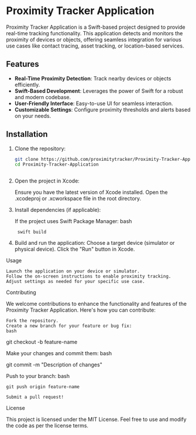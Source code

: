 # Proximity Tracker Application

Proximity Tracker Application is a Swift-based project designed to provide real-time tracking functionality. This application detects and monitors the proximity of devices or objects, offering seamless integration for various use cases like contact tracing, asset tracking, or location-based services.

## Features

- **Real-Time Proximity Detection**: Track nearby devices or objects efficiently.
- **Swift-Based Development**: Leverages the power of Swift for a robust and modern codebase.
- **User-Friendly Interface**: Easy-to-use UI for seamless interaction.
- **Customizable Settings**: Configure proximity thresholds and alerts based on your needs.

## Installation

1. Clone the repository:
   ```bash
   git clone https://github.com/proximitytracker/Proximity-Tracker-Application.git
   cd Proximity-Tracker-Application

   

2. Open the project in Xcode:

    Ensure you have the latest version of Xcode installed.
    Open the .xcodeproj or .xcworkspace file in the root directory.

3. Install dependencies (if applicable):

    If the project uses Swift Package Manager:
    bash

        swift build

4. Build and run the application:
        Choose a target device (simulator or physical device).
        Click the "Run" button in Xcode.

Usage

    Launch the application on your device or simulator.
    Follow the on-screen instructions to enable proximity tracking.
    Adjust settings as needed for your specific use case.

Contributing

We welcome contributions to enhance the functionality and features of the Proximity Tracker Application. Here's how you can contribute:

    Fork the repository.
    Create a new branch for your feature or bug fix:
    bash

git checkout -b feature-name

Make your changes and commit them:
bash

git commit -m "Description of changes"

Push to your branch:
bash

    git push origin feature-name

    Submit a pull request!

License

This project is licensed under the MIT License. Feel free to use and modify the code as per the license terms.
